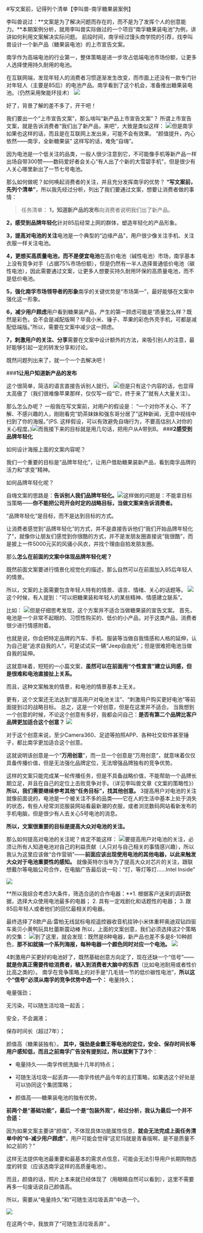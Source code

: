 #写文案前，记得列个清单【李叫兽-南孚糖果装案例】

李叫兽说过：**文案是为了解决问题而存在的，而不是为了发挥个人的创意能力。**本期案例分析，就用李叫兽实际做过的一个项目“南孚糖果装电池”为例，讲讲如何利用文案解决实际问题。
前段时间，南孚经过馒头商学院的引荐，找李叫兽设计一个新产品（糖果装电池）的上市宣告文案。

南孚作为高端电池的行业第一，整体策略是进一步攻占低端电池市场份额，让更多人选择使用持久耐用的电池。

在互联网端，发现年轻人的消费者习惯逐渐发生改变，而市面上还没有一款专门针对年轻人（主要是85后）的电池产品。南孚看到了这个机会，准备推出糖果装电池。（仍然采用聚能环技术）
![](http://mmbiz.qpic.cn/mmbiz/As7mscS0UODl4b1DjVa2ibCUtO5viba6LKq3zxQbd7r2Z0oqP5L24OabX0ZCMZ4bSJ8FEshtQX7A6k0S9McK2oZg/640?wx_fmt=png&tp=webp&wxfrom=5&wx_lazy=1)

好了，背景了解的差不多了，开干吧！

我们要出一个“上市宣告文案”，那么啥叫“新产品上市宣告文案”？
所谓上市宣告文案，就是告诉消费者“我们出了新产品，来吧”，大致是类似这样：
![](http://mmbiz.qpic.cn/mmbiz/As7mscS0UODl4b1DjVa2ibCUtO5viba6LKhMXueBbTyEoicb5E58UGqngensz1Vculoib6Z9ibUl7xMUOgAWlVUUtxw/640?wx_fmt=png&tp=webp&wxfrom=5&wx_lazy=1)但是南孚如果也这样的话，而且是在互联网上发出来，可能不会有效果。
“颜值提升，内心依然——南孚，全新糖果装”
这样写的话，难免“自嗨”。

因为电池是一个低关注的品类，一般人很少注意到它，不可能像手机等新产品一样出场自带300赞——数码爱好者会关心“有人出了个新的大雪碧手机”，但是很少有人关心哪里新出了一节七号电池。

那么如何做呢？如何唤起消费者的关注，并且充分发挥南孚的优势？
**“写文案前，先列个清单”**，所以我先经过分析，列出了我们要通过文案，想要让消费者做的事情：
>任务清单：
**1，知道新产品的发布**向消费者说明我们出了新产品。
>
**2，感受到品牌年轻化**针对85后经常上网的群体，塑造年轻化的产品形象。
>
**3，提高对电池的关注**电池是一个典型的“边缘产品”，用户很少像关注手机、关注衣服一样关注电池。
>
**4，更想买高质量电池，而不是便宜电池**在高价电池（碱性电池）市场，南孚基本上没有竞争对手（占据75%市场份额），但是仍然有一半人选择普通低价电池（碳性电池），因此需要通过文案，让更多人想要买持久耐用环保的高质量电池，而不是低价电池。
>
**5，强化南孚市场领导者的形象**南孚的关键优势是“市场第一”，最好能够在文案中强化这一形象。
>
**6，减少用户顾虑**用户看到糖果装产品，产生的第一顾虑可能是“质量怎么样？既然是彩色，会不会是减配版啊？毕竟小米、锤子、苹果的彩色外壳手机，可都是减配低端版。”所以，需要在文案中减少这一顾虑。
>
**7，刺激用户的关注、分享**需要在文案中设计额外的方法，来吸引别人的注意，最好能够引起一定的转发分享和讨论。

既然问题列出来了，就一个一个去解决吧！

###**1让用户知道新产品的发布**

这个很简单，简洁的语言直接告诉别人就行。
![](http://mmbiz.qpic.cn/mmbiz/As7mscS0UODl4b1DjVa2ibCUtO5viba6LKm2cpCXDicQs05bwcDW8rQ8nKJeTfg0AZB3faV28ibia7xicQYGU4IUfhxg/640?wx_fmt=png&tp=webp&wxfrom=5&wx_lazy=1)但是只有这个内容的话，也显得太高傲了（我们很难像苹果那样，仅仅写一段“它，终于来了”就有人大量关注）。

那么怎么办呢？
一般我在写文案前，对用户的假设是：
“一个对你不关心、不了解、不感兴趣的人，刚刚看完“奶茶妹妹和强东哥分居了”这种新闻，无意中视线中扫到了你的海报。”(PS. 这样假设，可以有效避免自嗨行为，不要高估别人对你的关心程度。)![](http://mmbiz.qpic.cn/mmbiz/As7mscS0UODl4b1DjVa2ibCUtO5viba6LKu1ejy3hzicw67dBNmgJ4TMKW1wvvpMqdOkk3e3ibvmuTTpRbpSgZia9cg/640?wx_fmt=png&tp=webp&wxfrom=5&wx_lazy=1)而我接下来的目标就是用几句话，把用户从A带到B。
###**2感受到品牌年轻化**

如何设计海报上面的文案内容呢？

我们一个重要的目标是“品牌年轻化”，让用户借助糖果装新产品，看到南孚品牌的活力和“求变”精神。

如何品牌年轻化呢？

自嗨文案的思路是：**告诉别人我们品牌年轻化。**![](http://mmbiz.qpic.cn/mmbiz/As7mscS0UODl4b1DjVa2ibCUtO5viba6LKJJlDTSHKDg7QibwQPb1oe0rhMYVJEPFV6kFwsSCVB2dcyO88I4nY2PQ/640?wx_fmt=png&tp=webp&wxfrom=5&wx_lazy=1)这样做的问题是：不能拿目标当策略——**你不能把公司开会时定的战略目标，当做文案来告诉消费者。**

“品牌年轻化”是目标，而不是达到目标的方式。

让消费者感觉到“品牌年轻化”的方式，并不是直接告诉他们“我们开始品牌年轻化了”，就像你让朋友们感觉到你很酷的方式，并不是发朋友圈直接说“我很酷”，而是披上一件5000元买的风骚小风衣，并找个理由自拍发朋友圈。

那么**怎么在前面的文案中体现品牌年轻化呢？**

既然前面文案要进行情景化视觉化的描述，那么自然可以在前面加入85后年轻人的情景。

所以，文案的上面需要包含年轻人特有的情景、语言、情绪、关心的话题等。
![](http://mmbiz.qpic.cn/mmbiz/As7mscS0UODl4b1DjVa2ibCUtO5viba6LKL5NpWyzTTWqfa06DXuPlaK5l0Ribls2dj21jbLuD3Xcd70weQic05pjw/640?wx_fmt=png&tp=webp&wxfrom=5&wx_lazy=1)这个时候，有人提到：“可以把糖果装和年轻人的某些精神、情感建立联系”。

比如：
![](http://mmbiz.qpic.cn/mmbiz/As7mscS0UODl4b1DjVa2ibCUtO5viba6LKraErFzYesX4N1GzohJ3pWtvZbPRTbw2NspHa5ugm3LSSPISGELDn2w/640?wx_fmt=png&tp=webp&wxfrom=5&wx_lazy=1)但是仔细思考发现，这个方案并不适合当做糖果装的宣告文案。
首先，电池是一个非常不起眼的、习惯性购买的、低价的小产品，对于这类产品，消费者很少进行情感附着。

也就是说，你会把特定品牌的汽车、手机、服装等当做自我情感和人格的延伸，认为自己是“追求自我的人”，可是试试买一辆“Jeep自由光”；但是很难把电池当做自我的延伸。

这就意味着，短短的一小篇文案，**虽然可以在前面用“个性宣言”建立认同感，但是很难和电池直接扯上关系。**

而且，这种文案触发的情景，和电池的情景基本上无关。

更有，这个文案还无法达到“提高用户对电池关注”、“刺激用户购买更好电池”等前面提到过的战略目标。
总之，这是一个好创意，但是在这里并不适合。
当我想到一个创意的时候，不论这个创意有多好，我都会问自己：**是否有第二个品牌比客户品牌更加适合这个创意？**
![](http://mmbiz.qpic.cn/mmbiz/As7mscS0UODl4b1DjVa2ibCUtO5viba6LKHpcKvAibvf7UD0seLo6eXtxQ3RicbeLnjm0S1JNUXwnyibQkPiaPBxp8FQ/640?wx_fmt=jpeg&tp=webp&wxfrom=5&wx_lazy=1)

对于这个创意来说，至少Camera360、足迹等拍照APP、各种社交软件甚至锤子，都比南孚更加适合这个创意。

这就说明该创意是一个“**万用创意**”，而一旦一个创意是“万用创意”，就意味着仅仅具备传播价值，但是无法强化品牌定位，无法增强品牌独有的竞争优势。

这样的文案只能完成某一轮传播任务，但是不具备战略价值，不能帮助一个品牌长期立足，并且在自己的定位上击败竞争对手。（详见李叫兽文章《文案的策略性》）
**所以，我们需要继续参考其他“任务目标”，找其他创意。**
3提高用户对电池的关注就像前面说的，电池是一个被关注不多的品类——它在人的生活中基本上处于消失的状态，有些人经常浏览服装网站看最新潮的衣服，或者浏览数码网站看新发布的手机电脑，但是很少有人去关心5号电池的消息。

**所以，文案很重要的目标是提高大众对电池的关注。**

那么如何提高对电池的关注呢？肯定不能这样：
![](http://mmbiz.qpic.cn/mmbiz/As7mscS0UODl4b1DjVa2ibCUtO5viba6LKA90t1d4bpDicGpRWlh6nDjqWyQxFNsDZTziaHnz7k3fJiaq0vH6o8kkXA/640?wx_fmt=png&tp=webp&wxfrom=5&wx_lazy=1)要提高用户对电池的关注，必须让所有人知道电池对自己的利益贡献（人只对与自己相关的事情感兴趣），所以我认为这里应该做“合作营销”——**前面应该出现使用电池的其他电器，以此来触发大众对于电池重要性的感知。**
就像英特尔当年为了提高大众对芯片的关注，跟联想戴尔等电脑公司合作，在电脑广告最后说一句：“灯，等灯等灯……Intel Inside”

![](http://mmbiz.qpic.cn/mmbiz/As7mscS0UODl4b1DjVa2ibCUtO5viba6LKmvVjLRkc3svbjutQmKyiazBwCodUwkbakrcOCbQm2rTLwWiaAJGgmgCQ/640?wx_fmt=jpeg&tp=webp&wxfrom=5&wx_lazy=1)

**所以我综合考虑3大条件，筛选合适的合作电器：**1. 根据客户送来的调研数据，选择大众使用电池最多的电器；
2. 具有一定戏剧化和话题性的电器；
3. 跟85后年轻人或者他们的回忆最相关的电器。

最终选择了8款产品:雷柏无线鼠标电视遥控器收音机挂钟小米体重秤奥迪双钻四驱车奥贝小黄鸭玩具杜蕾斯震动棒
所以，上面的文案创意，我们必须选择这2个策略的交集：
![](http://mmbiz.qpic.cn/mmbiz/As7mscS0UODl4b1DjVa2ibCUtO5viba6LKyQvvzvAooiaZicgnbVYyfBjtvwOZxVibrS65lDkzicHnUdg0BYpRzmcBDQ/640?wx_fmt=png&tp=webp&wxfrom=5&wx_lazy=1)到了这里，就会发现：既然是8种电器，新产品也差不多是8-10种颜色，**那不如就搞一个系列海报，每种电器一个颜色同时对应一个电池。**
![](http://mmbiz.qpic.cn/mmbiz/As7mscS0UODl4b1DjVa2ibCUtO5viba6LK5PW3ZaqELkznvWn3l2fAUke9rcvq3GDibNLAJWPibqAq8RKMS0pw8xsQ/640?wx_fmt=png&tp=webp&wxfrom=5&wx_lazy=1)

4刺激用户买更好的电池好了，既然基础创意方向定了，现在还缺一个“信号”——**就是你真正需要传给消费者，植入到消费者大脑中的东西**（比如电池耐用或者性价比高之类的）。
南孚在竞争策略上的对手是“几毛钱一节的低价碳性电池”，**所以这个“信号”必须从南孚的竞争优势中选一个：**
电量持久；

电量强劲；

无污染，可以随生活垃圾一起丢；

安全，不会漏液；

保存时间长（超过7年）；

颜值高（糖果装独有）。
**其中，强劲是金霸王等电池的定位，安全、保存时间长等用户感知低，而且之前南孚广告没有提到过，所以就剩下了3个**：
- 电量持久——南孚传统洗脑十几年的特点；

- 可随生活垃圾一起丢弃——南孚传统产品今年的主打策略，如果选这个好处是可以协同这个集团策略；

- 颜值高——糖果装电池的独有优势。

**前两个是“基础功能”，最后一个是“包装外观”，经过分析，我认为最后一个并不合适：**

因为如果文案主要讲“颜值”，不体现具体功能属性信息，**就会无法完成上面任务清单中的“6-减少用户顾虑”**，用户可能会觉得“这尼玛就是青春版啊，是不是质量不如之前的？”

这样无法提供电池最重要和最基本的需求点信息，可能会无法引导用户长期购物态度的转变（应该选南孚这样的高质量电池）。

而且，颜值的话，照片上本来就已经体现了（用眼睛自然可以看到），这里不需要再多一句废话说自己颜值高。

所以，需要从“电量持久”和“可随生活垃圾丢弃”中选一个。

![](http://mmbiz.qpic.cn/mmbiz/As7mscS0UODl4b1DjVa2ibCUtO5viba6LKY6glnk2aAIVHOOYCwyKmhKSdC5uyGuvCF1Tm1uuBy8hrqia5LngBpSQ/640?wx_fmt=jpeg&tp=webp&wxfrom=5&wx_lazy=1)

在这两个中，我放弃了“可随生活垃圾丢弃” 。